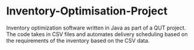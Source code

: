 # Inventory-Optimisation-Project
Inventory optimization software written in Java as part of a QUT project. The code takes in CSV files and automates delivery scheduling based on the requirements of the inventory based on the CSV data. 
